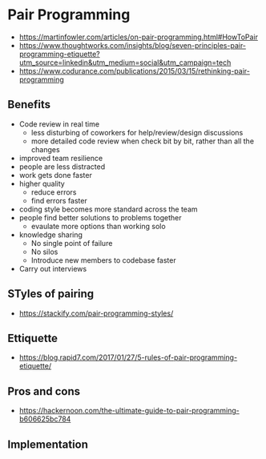 # Pair Programming

- https://martinfowler.com/articles/on-pair-programming.html#HowToPair
- https://www.thoughtworks.com/insights/blog/seven-principles-pair-programming-etiquette?utm_source=linkedin&utm_medium=social&utm_campaign=tech
- https://www.codurance.com/publications/2015/03/15/rethinking-pair-programming

## Benefits

- Code review in real time
  - less disturbing of coworkers for help/review/design discussions
  - more detailed code review when check bit by bit, rather than all the changes
- improved team resilience
- people are less distracted
- work gets done faster
- higher quality
  - reduce errors
  - find errors faster
- coding style becomes more standard across the team
- people find better solutions to problems together
  - evaulate more options than working solo
- knowledge sharing
  - No single point of failure
  - No silos
  - Introduce new members to codebase faster
- Carry out interviews

## STyles of pairing

- https://stackify.com/pair-programming-styles/

## Ettiquette

- https://blog.rapid7.com/2017/01/27/5-rules-of-pair-programming-etiquette/

## Pros and cons

- https://hackernoon.com/the-ultimate-guide-to-pair-programming-b606625bc784

## Implementation
